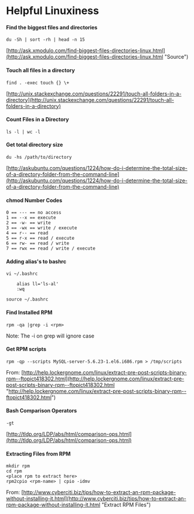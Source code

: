 # Helpful Linuxiness #


#### Find the biggest files and directories ####

    du -Sh | sort -rh | head -n 15 
[http://ask.xmodulo.com/find-biggest-files-directories-linux.html](http://ask.xmodulo.com/find-biggest-files-directories-linux.html "Source")

#### Touch all files in a directory ####
    find . -exec touch {} \+
[http://unix.stackexchange.com/questions/22291/touch-all-folders-in-a-directory](http://unix.stackexchange.com/questions/22291/touch-all-folders-in-a-directory)

#### Count Files in a Directory
    ls -l | wc -l

#### Get total directory size
    du -hs /path/to/directory
[http://askubuntu.com/questions/1224/how-do-i-determine-the-total-size-of-a-directory-folder-from-the-command-line](http://askubuntu.com/questions/1224/how-do-i-determine-the-total-size-of-a-directory-folder-from-the-command-line)

#### chmod Number Codes 
    0 == --- == no access
	1 == --x == execute
	2 == -w- == write
	3 == -wx == write / execute
	4 == r-- == read
	5 == r-x == read / execute
	6 == rw- == read / write
	7 == rwx == read / write / execute

#### Adding alias's to bashrc
	vi ~/.bashrc
	
		alias ll='ls-al'
		:wq

	source ~/.bashrc

#### Find Installed RPM
	rpm -qa |grep -i <rpm>
Note: The -i on grep will ignore case

#### Get RPM scripts
	rpm -qp --scripts MySQL-server-5.6.23-1.el6.i686.rpm > /tmp/scripts
From: [http://help.lockergnome.com/linux/extract-pre-post-scripts-binary-rpm--ftopict418302.html](http://help.lockergnome.com/linux/extract-pre-post-scripts-binary-rpm--ftopict418302.html "http://help.lockergnome.com/linux/extract-pre-post-scripts-binary-rpm--ftopict418302.html")

#### Bash Comparison Operators
	-gt
[http://tldp.org/LDP/abs/html/comparison-ops.html](http://tldp.org/LDP/abs/html/comparison-ops.html)

#### Extracting Files from RPM
	mkdir rpm
	cd rpm
	<place rpm to extract here>
	rpm2cpio <rpm-name> | cpio -idmv
From: [http://www.cyberciti.biz/tips/how-to-extract-an-rpm-package-without-installing-it.html](http://www.cyberciti.biz/tips/how-to-extract-an-rpm-package-without-installing-it.html "Extract RPM Files")
